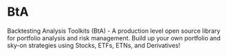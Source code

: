 # BtA
Backtesting Analysis Toolkits (BtA) - A production level open source library for portfolio analysis and risk management. Build up your own portfolio and sky-on strategies using Stocks, ETFs, ETNs, and Derivatives!
